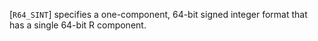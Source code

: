 [`R64_SINT`] specifies a one-component, 64-bit signed
integer format that has a single 64-bit R component.